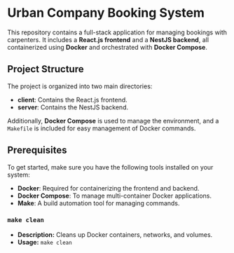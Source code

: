 # Urban Company Booking System

This repository contains a full-stack application for managing bookings with carpenters. It includes a **React.js frontend** and a **NestJS backend**, all containerized using **Docker** and orchestrated with **Docker Compose**.

## Project Structure

The project is organized into two main directories:

- **client**: Contains the React.js frontend.
- **server**: Contains the NestJS backend.

Additionally, **Docker Compose** is used to manage the environment, and a `Makefile` is included for easy management of Docker commands.

## Prerequisites

To get started, make sure you have the following tools installed on your system:

- **Docker**: Required for containerizing the frontend and backend.
- **Docker Compose**: To manage multi-container Docker applications.
- **Make**: A build automation tool for managing commands.


### `make clean`
- **Description:** Cleans up Docker containers, networks, and volumes.
- **Usage:** `make clean`

